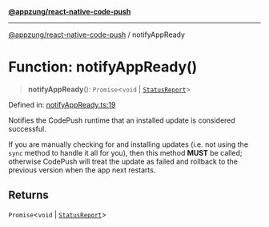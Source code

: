 [**@appzung/react-native-code-push**](../README.md)

---

[@appzung/react-native-code-push](../README.md) / notifyAppReady

# Function: notifyAppReady()

> **notifyAppReady**(): `Promise`\<`void` \| [`StatusReport`](../interfaces/StatusReport.md)\>

Defined in: [notifyAppReady.ts:19](https://github.com/AppZung/react-native-code-push/blob/5f900017beec34f1e037ac881585c7f5fb00d5dd/src/notifyAppReady.ts#L19)

Notifies the CodePush runtime that an installed update is considered successful.

If you are manually checking for and installing updates (i.e. not using the `sync` method to handle it all for you), then this method **MUST** be called; otherwise CodePush will treat the update as failed and rollback to the previous version when the app next restarts.

## Returns

`Promise`\<`void` \| [`StatusReport`](../interfaces/StatusReport.md)\>
